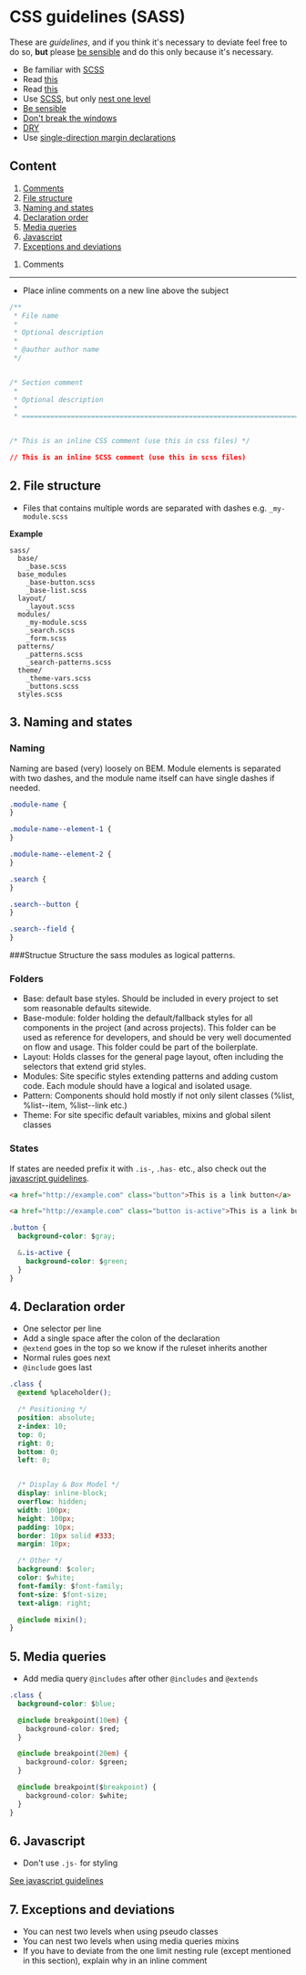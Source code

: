 CSS guidelines (SASS)
==========


These are *guidelines*, and if you think it's necessary to deviate feel free to do so, **but** please [be sensible](http://csswizardry.com/2010/08/semantics-and-sensibility/) and do this only because it's necessary.


* Be familiar with [SCSS](http://sass-lang.com/)
* Read [this](http://www.jakobloekkemadsen.com/2013/07/css-abstractions-done-right/)
* Read [this](http://www.jakobloekkemadsen.com/2012/09/tdcss-js/)
* Use [SCSS](http://sass-lang.com), but only [nest one level](#exceptions-and-deviations)
* [Be sensible](http://csswizardry.com/2010/08/semantics-and-sensibility/)
* [Don't break the windows](http://www.rtuin.nl/2012/08/software-development-and-the-broken-windows-theory/)
* [DRY](http://en.wikipedia.org/wiki/Don%27t_repeat_yourself)
* Use [single-direction margin declarations](http://csswizardry.com/2012/06/single-direction-margin-declarations/)

Content
----------

1. [Comments](#comments)
2. [File structure](#file-structure)
3. [Naming and states](#naming-states)
4. [Declaration order](#declaration-order)
5. [Media queries](#media-queries)
6. [Javascript](#javascript)
7. [Exceptions and deviations](#exceptions-and-deviations)

<a name="comments"></a>
1. Comments
----------

* Place inline comments on a new line above the subject

```css
/**
 * File name
 *
 * Optional description
 *
 * @author author name
 */


/* Section comment
 *
 * Optional description
 *
 * ========================================================================== */


/* This is an inline CSS comment (use this in css files) */

// This is an inline SCSS comment (use this in scss files)
```

<a name="file-structure"></a>
2. File structure
----------

- Files that contains multiple words are separated with dashes e.g. <code>_my-module.scss</code>

__Example__
```code
sass/
  base/
    _base.scss
  base_modules
    _base-button.scss
    _base-list.scss
  layout/
    _layout.scss
  modules/
    _my-module.scss
    _search.scss
    _form.scss
  patterns/
    _patterns.scss
    _search-patterns.scss
  theme/
    _theme-vars.scss
    _buttons.scss
  styles.scss
```

<a name="naming-states"></a>
3. Naming and states
----------

### Naming

Naming are based (very) loosely on BEM. Module elements is separated with two dashes, and the module name itself can have single dashes if needed.

```css
.module-name {
}

.module-name--element-1 {
}

.module-name--element-2 {
}

.search {
}

.search--button {
}

.search--field {
}
```

###Structue
Structure the sass modules as logical patterns.

   ### Folders
   - Base: default base styles. Should be included in every project to set som reasonable defaults sitewide.
   - Base-module: folder holding the default/fallback styles for all components in the project (and across projects).
     This folder can be used as reference for developers, and should be very well documented on flow and usage.
     This folder could be part of the boilerplate.
   - Layout: Holds classes for the general page layout, often including the selectors that extend grid styles.
   - Modules: Site specific styles extending patterns and adding custom code. Each module should have a logical and isolated usage.
   - Pattern: Components should hold mostly if not only silent classes (%list, %list--item, %list--link etc.)
   - Theme: For site specific default variables, mixins and global silent classes




### States
If states are needed prefix it with <code>.is-</code>, <code>.has-</code> etc., also check out the [javascript guidelines](js-guidelines.md).

```html
<a href="http://example.com" class="button">This is a link button</a>

<a href="http://example.com" class="button is-active">This is a link button</a>
```


```css
.button {
  background-color: $gray;

  &.is-active {
    background-color: $green;
  }
}
```

<a name="declaration-order"></a>
4. Declaration order
----------

* One selector per line
* Add a single space after the colon of the declaration
* <code>@extend</code> goes in the top so we know if the ruleset inherits another
* Normal rules goes next
* <code>@include</code> goes last

```css
.class {
  @extend %placeholder();

  /* Positioning */
  position: absolute;
  z-index: 10;
  top: 0;
  right: 0;
  bottom: 0;
  left: 0;


  /* Display & Box Model */
  display: inline-block;
  overflow: hidden;
  width: 100px;
  height: 100px;
  padding: 10px;
  border: 10px solid #333;
  margin: 10px;

  /* Other */
  background: $color;
  color: $white;
  font-family: $font-family;
  font-size: $font-size;
  text-align: right;

  @include mixin();
}
```

<a name="media-queries"></a>
5. Media queries
----------

* Add media query <code>@includes</code> after other <code>@includes</code> and <code>@extends</code>

```css
.class {
  background-color: $blue;

  @include breakpoint(10em) {
  	background-color: $red;
  }

  @include breakpoint(20em) {
  	background-color: $green;
  }

  @include breakpoint($breakpoint) {
  	background-color: $white;
  }
}
```

<a name="javascript"></a>
6. Javascript
----------

* Don't use <code>.js-</code> for styling

[See javascript guidelines](js-guidelines.md)

<a name="exceptions-and-deviations"></a>
7. Exceptions and deviations
----------

* You can nest two levels when using pseudo classes
* You can nest two levels when using media queries mixins
* If you have to deviate from the one limit nesting rule (except mentioned in this section), explain why in an inline comment
